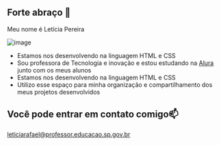 ## Forte abraço 🤗

Meu nome é Letícia Pereira 


![image](https://github.com/user-attachments/assets/1b1b6193-afec-4623-a2bf-8d5b22ce8dfd)


- Estamos nos desenvolvendo na linguagem HTML e CSS
- Sou professora de Tecnologia e inovação e estou estudando na [Alura](https://www.alura.com.br/) junto com os meus alunos
- Estamos nos desenvolvendo na linguagem HTML e CSS
- Utilizo esse espaço para minha organização e compartilhamento dos meus projetos desenvolvidos

## Você pode entrar em contato comigo📫
leticiarafael@professor.educacao.sp.gov.br
